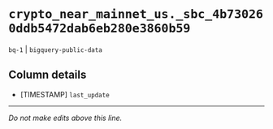 # `crypto_near_mainnet_us._sbc_4b730260ddb5472dab6eb280e3860b59`
`bq-1` | `bigquery-public-data`

## Column details
* [TIMESTAMP] `last_update`

-------------------------------------------------------------------------------
*Do not make edits above this line.*
